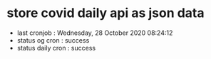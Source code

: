 # store covid daily api as json data

- last cronjob : Wednesday, 28 October 2020 08:24:12
- status og cron : success
- status daily cron : success
      
      
